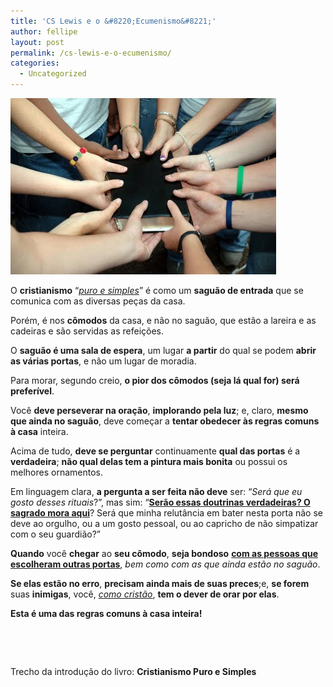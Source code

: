 ```yaml
---
title: 'CS Lewis e o &#8220;Ecumenismo&#8221;'
author: fellipe
layout: post
permalink: /cs-lewis-e-o-ecumenismo/
categories:
  - Uncategorized
---
```

[<img class="size-full wp-image-56 aligncenter" alt="ecumenismo" src="/img/posts//2013/08/ecumenismo.jpg" width="425" height="282" />][1]

O **cristianismo** &#8220;<span style="text-decoration: underline;"><em>puro e simples</em></span>&#8221; é como um **saguão de entrada** que se comunica com as diversas peças da casa.

<span style="font-size: 1em;">Porém, é nos <strong>cômodos</strong> da casa, e não no saguão, que estão a lareira e as cadeiras e são servidas as refeições.</span>

O **saguão é uma sala de espera**, um lugar **a partir** do qual se podem **abrir as várias portas**, e não um lugar de moradia.

Para morar, segundo creio, **o pior dos cômodos (seja lá qual for) será preferível**.

Você **deve perseverar na oração**, **implorando pela luz**; e, claro, **mesmo que ainda no saguão**, deve começar a **tentar obedecer às regras comuns à casa** inteira.

Acima de tudo, **deve se perguntar** continuamente **qual das portas** é a **verdadeira**; **não qual delas tem a pintura mais bonita** ou possui os melhores ornamentos.

Em linguagem clara, **a pergunta a ser feita não deve** ser: &#8220;*Será que eu gosto desses rituais*?&#8221;, mas sim: &#8220;<span style="text-decoration: underline;"><strong>Serão essas doutrinas verdadeiras? O sagrado mora aqui</strong></span>? Será que minha relutância em bater nesta porta não se deve ao orgulho, ou a um gosto pessoal, ou ao capricho de não simpatizar com o seu guardião?&#8221;

**Quando** você **chegar** ao **seu cômodo**, **seja bondoso** <span style="text-decoration: underline;"><strong>com as pessoas que escolheram outras portas</strong></span>, *bem como com as que ainda estão no saguão*.

**Se elas estão no erro**, **precisam ainda mais de suas preces**;e, **se forem** suas **inimigas**, você, *<span style="text-decoration: underline;">como cristão</span>*, **tem o dever de orar por elas**.

**Esta é uma das regras comuns à casa inteira!**

&nbsp;

&nbsp;

Trecho da introdução do livro: **Cristianismo Puro e Simples**

 [1]: /img/posts//2013/08/ecumenismo.jpg